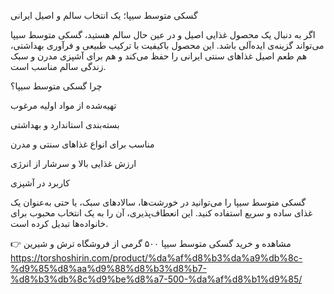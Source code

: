 گسکی متوسط سیپا؛ یک انتخاب سالم و اصیل ایرانی

اگر به دنبال یک محصول غذایی اصیل و در عین حال سالم هستید، گسکی متوسط سیپا می‌تواند گزینه‌ی ایده‌آلی باشد. این محصول باکیفیت با ترکیب طبیعی و فرآوری بهداشتی، هم طعم اصیل غذاهای سنتی ایرانی را حفظ می‌کند و هم برای آشپزی مدرن و سبک زندگی سالم مناسب است.

چرا گسکی متوسط سیپا؟

تهیه‌شده از مواد اولیه مرغوب

بسته‌بندی استاندارد و بهداشتی

مناسب برای انواع غذاهای سنتی و مدرن

ارزش غذایی بالا و سرشار از انرژی

کاربرد در آشپزی

گسکی متوسط سیپا را می‌توانید در خورشت‌ها، سالادهای سبک، یا حتی به‌عنوان یک غذای ساده و سریع استفاده کنید. این انعطاف‌پذیری، آن را به یک انتخاب محبوب برای خانواده‌ها تبدیل کرده است.

👉 مشاهده و خرید گسکی متوسط سیپا ۵۰۰ گرمی از فروشگاه ترش و شیرین
https://torshoshirin.com/product/%da%af%d8%b3%da%a9%db%8c-%d9%85%d8%aa%d9%88%d8%b3%d8%b7-%d8%b3%db%8c%d9%be%d8%a7-500-%da%af%d8%b1%d9%85/
